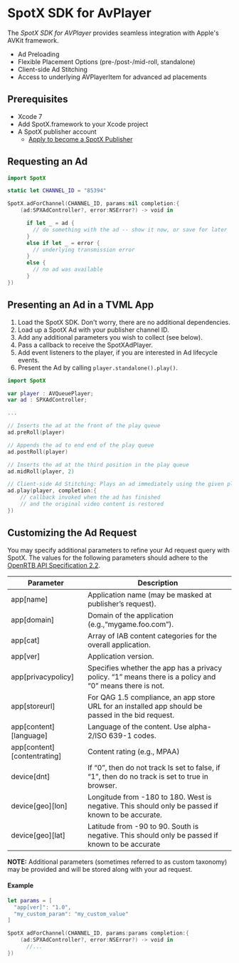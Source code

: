 SpotX SDK for AvPlayer
=========================

The *SpotX SDK for AVPlayer* provides seamless integration with Apple's AVKit framework.

* Ad Preloading
* Flexible Placement Options (pre-/post-/mid-roll, standalone)
* Client-side Ad Stitching
* Access to underlying AVPlayerItem for advanced ad placements

## Prerequisites

  * Xcode 7
  * Add SpotX.framework to your Xcode project
  * A SpotX publisher account
  	* [Apply to become a SpotX Publisher](http://www.spotxchange.com/publishers/apply-to-become-a-spotx-publisher/)


## Requesting an Ad

```swift
import SpotX

static let CHANNEL_ID = "85394"

SpotX.adForChannel(CHANNEL_ID, params:nil completion:{
	(ad:SPXAdController?, error:NSError?) -> void in

	  if let _ = ad {
	    // do something with the ad -- show it now, or save for later
	  }
	  else if let _ = error {
	    // underlying transmission error
	  }
	  else {
	    // no ad was available
	  }
})

```


## Presenting an Ad in a TVML App

  1. Load the SpotX SDK. Don't worry, there are no additional dependencies.
  2. Load up a SpotX Ad with your publisher channel ID.
  3. Add any additional parameters you wish to collect (see below).
  4. Pass a callback to receive the SpotXAdPlayer.
  5. Add event listeners to the player, if you are interested in Ad lifecycle events.
  6. Present the Ad by calling `player.standalone().play()`.


```swift
import SpotX

var player : AVQueuePlayer;
var ad : SPXAdController;

...

// Inserts the ad at the front of the play queue
ad.preRoll(player)

// Appends the ad to end end of the play queue
ad.postRoll(player)

// Inserts the ad at the third position in the play queue
ad.midRoll(player, 2)

// Client-side Ad Stitching: Plays an ad immediately using the given player.
ad.play(player, completion:{
	// callback invoked when the ad has finished
	// and the original video content is restored
})
```

## Customizing the Ad Request

You may specify additional parameters to refine your Ad request query with SpotX. The values for the following parameters should adhere to the [OpenRTB API Specification 2.2](http://www.iab.com/wp-content/uploads/2015/06/OpenRTBAPISpecificationVersion2_2.pdf).


|Parameter                    | Description |
|-----------------------------|-------------|
|app[name]                    | Application name (may be masked at publisher’s request). |
|app[domain]                  | Domain of the application (e.g.,“mygame.foo.com”). |
|app[cat]                     | Array of IAB content categories for the overall application. |
|app[ver]                     | Application version. |
|app[privacypolicy]           | Specifies whether the app has a privacy policy. “1” means there is a policy and “0” means there is not. |
|app[storeurl]                | For QAG 1.5 compliance, an app store URL for an installed app should be passed in the bid request. |
|app[content][language]       | Language of the content. Use alpha-2/ISO 639-1 codes. |
|app[content][contentrating]  | Content rating (e.g., MPAA) |
|device[dnt]                  | If “0”, then do not track Is set to false, if “1”, then do no track is set to true in browser. |
|device[geo][lon]             | Longitude from -180 to 180. West is negative. This should only be passed if known to be accurate. |
|device[geo][lat]             | Latitude from -90 to 90. South is negative. This should only be passed if known to be accurate |

**NOTE:** Additional parameters (sometimes referred to as custom taxonomy) may be provided and will be stored along with your ad request.

#### Example

```swift
let params = [
  "app[ver]": "1.0",
  "my_custom_param": "my_custom_value"
]

SpotX adForChannel(CHANNEL_ID, params:params completion:{
	(ad:SPXAdController?, error:NSError?) -> void in
	  //...
})
```